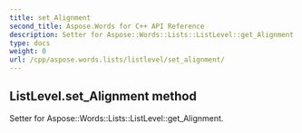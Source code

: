 ```yaml
---
title: set_Alignment
second_title: Aspose.Words for C++ API Reference
description: Setter for Aspose::Words::Lists::ListLevel::get_Alignment. 
type: docs
weight: 0
url: /cpp/aspose.words.lists/listlevel/set_alignment/
---
```

## ListLevel.set_Alignment method


Setter for Aspose::Words::Lists::ListLevel::get_Alignment. 

